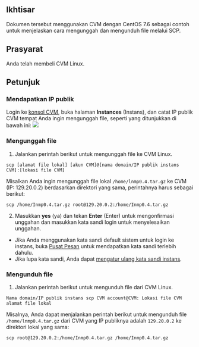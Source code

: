 ## Ikhtisar
Dokumen tersebut menggunakan CVM dengan CentOS 7.6 sebagai contoh untuk menjelaskan cara mengunggah dan mengunduh file melalui SCP.


## Prasyarat
Anda telah membeli CVM Linux.

## Petunjuk
### Mendapatkan IP publik
Login ke [konsol CVM](https://console.cloud.tencent.com/cvm/index), buka halaman **Instances** (Instans), dan catat IP publik CVM tempat Anda ingin mengunggah file, seperti yang ditunjukkan di bawah ini:
![](https://main.qcloudimg.com/raw/4ffafbd2f6ab65d55e56fe59b669363a.png)


### Mengunggah file
1. Jalankan perintah berikut untuk mengunggah file ke CVM Linux.
```
scp [alamat file lokal] [akun CVM]@[nama domain/IP publik instans CVM]:[lokasi file CVM]
```
Misalkan Anda ingin mengunggah file lokal `/home/lnmp0.4.tar.gz` ke CVM (IP: 129.20.0.2) berdasarkan direktori yang sama, perintahnya harus sebagai berikut:
```
scp /home/Inmp0.4.tar.gz root@129.20.0.2:/home/Inmp0.4.tar.gz
```
2. Masukkan **yes** (ya) dan tekan **Enter** (Enter) untuk mengonfirmasi unggahan dan masukkan kata sandi login untuk menyelesaikan unggahan.
 - Jika Anda menggunakan kata sandi default sistem untuk login ke instans, buka [Pusat Pesan](https://console.cloud.tencent.com/message) untuk mendapatkan kata sandi terlebih dahulu.
 - Jika lupa kata sandi, Anda dapat [mengatur ulang kata sandi instans](https://intl.cloud.tencent.com/document/product/213/16566).

### Mengunduh file
1. Jalankan perintah berikut untuk mengunduh file dari CVM Linux.
```
Nama domain/IP publik instans scp CVM account@CVM: Lokasi file CVM alamat file lokal 
```
Misalnya, Anda dapat menjalankan perintah berikut untuk mengunduh file `/home/lnmp0.4.tar.gz` dari CVM yang IP publiknya adalah `129.20.0.2` ke direktori lokal yang sama:
```
scp root@129.20.0.2:/home/Inmp0.4.tar.gz /home/Inmp0.4.tar.gz
```


